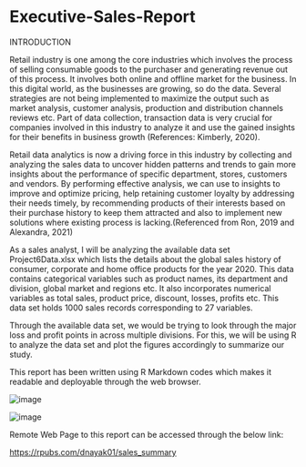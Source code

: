# Executive-Sales-Report

INTRODUCTION

Retail industry is one among the core industries which involves the process of selling consumable goods to the purchaser and generating revenue out of this process. It involves both online and offline market for the business. In this digital world, as the businesses are growing, so do the data. Several strategies are not being implemented to maximize the output such as market analysis, customer analysis, production and distribution channels reviews etc. Part of data collection, transaction data is very crucial for companies involved in this industry to analyze it and use the gained insights for their benefits in business growth (References: Kimberly, 2020).

Retail data analytics is now a driving force in this industry by collecting and analyzing the sales data to uncover hidden patterns and trends to gain more insights about the performance of specific department, stores, customers and vendors. By performing effective analysis, we can use to insights to improve and optimize pricing, help retaining customer loyalty by addressing their needs timely, by recommending products of their interests based on their purchase history to keep them attracted and also to implement new solutions where existing process is lacking.(Referenced from Ron, 2019 and Alexandra, 2021)

As a sales analyst, I will be analyzing the available data set Project6Data.xlsx which lists the details about the global sales history of consumer, corporate and home office products for the year 2020. This data contains categorical variables such as product names, its department and division, global market and regions etc. It also incorporates numerical variables as total sales, product price, discount, losses, profits etc. This data set holds 1000 sales records corresponding to 27 variables.

Through the available data set, we would be trying to look through the major loss and profit points in across multiple divisions. For this, we will be using R to analyze the data set and plot the figures accordingly to summarize our study.

This report has been written using R Markdown codes which makes it readable and deployable through the web browser.  

![image](https://user-images.githubusercontent.com/50405283/162533128-9a1c64a7-3136-44a7-9e73-e01d8bd19cf5.png)

![image](https://user-images.githubusercontent.com/50405283/162533259-98f5d85d-eed6-4675-b48d-0a7b18ee7f3e.png)


Remote Web Page to this report can be accessed through the below link:  

https://rpubs.com/dnayak01/sales_summary
